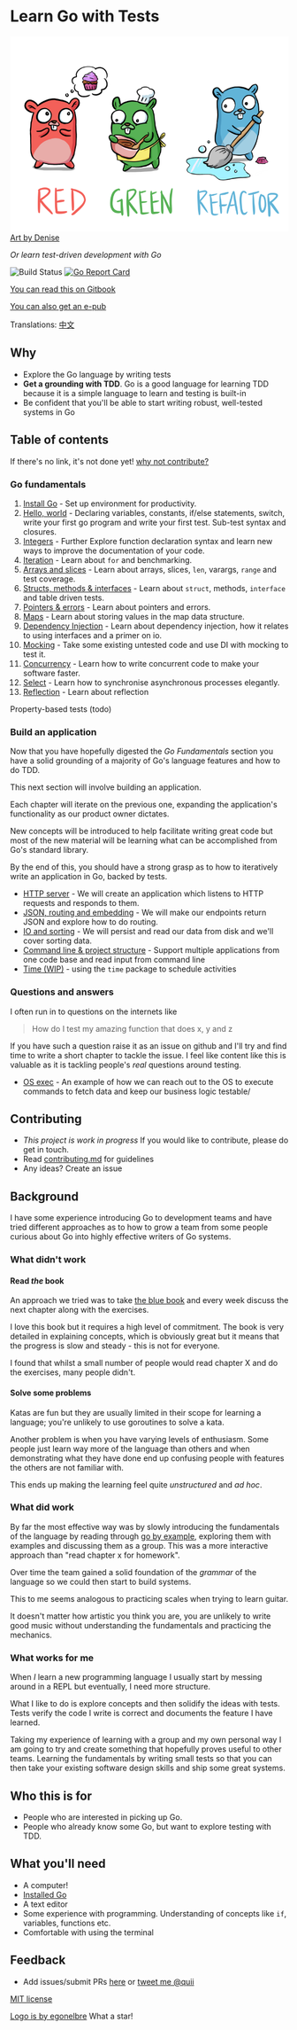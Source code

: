 # Learn Go with Tests

![Red, green & blue gophers by Denise](red-green-blue-gophers-smaller.png)
[Art by Denise](https://twitter.com/deniseyu21)

_Or learn test-driven development with Go_

![Build Status](https://travis-ci.org/quii/learn-go-with-tests.svg?branch=master)
[![Go Report Card](https://goreportcard.com/badge/github.com/quii/learn-go-with-tests)](https://goreportcard.com/report/github.com/quii/learn-go-with-tests)

[You can read this on Gitbook](https://quii.gitbook.io/learn-go-with-tests)

[You can also get an e-pub](https://github.com/quii/learn-go-with-tests/releases)

Translations: [中文](https://studygolang.gitbook.io/learn-go-with-tests)

## Why

* Explore the Go language by writing tests
* **Get a grounding with TDD**. Go is a good language for learning TDD because it is a simple language to learn and testing is built-in
* Be confident that you'll be able to start writing robust, well-tested systems in Go

## Table of contents

If there's no link, it's not done yet! [why not contribute?](contributing.md)

### Go fundamentals

1. [Install Go](install-go.md) - Set up environment for productivity.
2. [Hello, world](hello-world.md) - Declaring variables, constants, if/else statements, switch, write your first go program and write your first test. Sub-test syntax and closures.
3. [Integers](integers.md) - Further Explore function declaration syntax and learn new ways to improve the documentation of your code.
4. [Iteration](iteration.md) - Learn about `for` and benchmarking.
5. [Arrays and slices](arrays-and-slices.md) - Learn about arrays, slices, `len`, varargs, `range` and test coverage.
6. [Structs, methods & interfaces](structs-methods-and-interfaces.md) - Learn about `struct`, methods, `interface` and table driven tests.
7. [Pointers & errors](pointers-and-errors.md) - Learn about pointers and errors.
8. [Maps](maps.md) - Learn about storing values in the map data structure.
9. [Dependency Injection](dependency-injection.md) - Learn about dependency injection, how it relates to using interfaces and a primer on io.
10. [Mocking](mocking.md) - Take some existing untested code and use DI with mocking to test it.
11. [Concurrency](concurrency.md) - Learn how to write concurrent code to make your software faster.
12. [Select](select.md) - Learn how to synchronise asynchronous processes elegantly.
13. [Reflection](reflection.md) - Learn about reflection

Property-based tests \(todo\)

### Build an application

Now that you have hopefully digested the _Go Fundamentals_ section you have a solid grounding of a majority of Go's language features and how to do TDD.

This next section will involve building an application.

Each chapter will iterate on the previous one, expanding the application's functionality as our product owner dictates.

New concepts will be introduced to help facilitate writing great code but most of the new material will be learning what can be accomplished from Go's standard library.

By the end of this, you should have a strong grasp as to how to iteratively write an application in Go, backed by tests.

* [HTTP server](http-server.md) - We will create an application which listens to HTTP requests and responds to them.
* [JSON, routing and embedding](json.md) - We will make our endpoints return JSON and explore how to do routing.
* [IO and sorting](io.md) - We will persist and read our data from disk and we'll cover sorting data.
* [Command line & project structure](command-line.md) - Support multiple applications from one code base and read input from command line
* [Time (WIP)](time.md) - using the `time` package to schedule activities

### Questions and answers

I often run in to questions on the internets like

> How do I test my amazing function that does x, y and z

If you have such a question raise it as an issue on github and I'll try and find time to write a short chapter to tackle the issue. I feel like content like this is valuable as it is tackling people's _real_ questions around testing.

* [OS exec](os-exec.md) - An example of how we can reach out to the OS to execute commands to fetch data and keep our business logic testable/

## Contributing

* _This project is work in progress_ If you would like to contribute, please do get in touch.
* Read [contributing.md](https://github.com/quii/learn-go-with-tests/tree/842f4f24d1f1c20ba3bb23cbc376c7ca6f7ca79a/contributing.md) for guidelines
* Any ideas? Create an issue

## Background

I have some experience introducing Go to development teams and have tried different approaches as to how to grow a team from some people curious about Go into highly effective writers of Go systems.

### What didn't work

#### Read _the_ book

An approach we tried was to take [the blue book](https://www.amazon.co.uk/Programming-Language-Addison-Wesley-Professional-Computing/dp/0134190440) and every week discuss the next chapter along with the exercises.

I love this book but it requires a high level of commitment. The book is very detailed in explaining concepts, which is obviously great but it means that the progress is slow and steady - this is not for everyone.

I found that whilst a small number of people would read chapter X and do the exercises, many people didn't.

#### Solve some problems

Katas are fun but they are usually limited in their scope for learning a language; you're unlikely to use goroutines to solve a kata.

Another problem is when you have varying levels of enthusiasm. Some people just learn way more of the language than others and when demonstrating what they have done end up confusing people with features the others are not familiar with.

This ends up making the learning feel quite _unstructured_ and _ad hoc_.

### What did work

By far the most effective way was by slowly introducing the fundamentals of the language by reading through [go by example](https://gobyexample.com/), exploring them with examples and discussing them as a group. This was a more interactive approach than "read chapter x for homework".

Over time the team gained a solid foundation of the _grammar_ of the language so we could then start to build systems.

This to me seems analogous to practicing scales when trying to learn guitar.

It doesn't matter how artistic you think you are, you are unlikely to write good music without understanding the fundamentals and practicing the mechanics.

### What works for me

When _I_ learn a new programming language I usually start by messing around in a REPL but eventually, I need more structure.

What I like to do is explore concepts and then solidify the ideas with tests. Tests verify the code I write is correct and documents the feature I have learned.

Taking my experience of learning with a group and my own personal way I am going to try and create something that hopefully proves useful to other teams. Learning the fundamentals by writing small tests so that you can then take your existing software design skills and ship some great systems.

## Who this is for

* People who are interested in picking up Go.
* People who already know some Go, but want to explore testing with TDD.

## What you'll need

* A computer!
* [Installed Go](https://golang.org/)
* A text editor
* Some experience with programming. Understanding of concepts like `if`, variables, functions etc.
* Comfortable with using the terminal

## Feedback

* Add issues/submit PRs [here](https://github.com/quii/learn-go-with-tests) or [tweet me @quii](https://twitter.com/quii)

[MIT license](LICENSE.md)

[Logo is by egonelbre](https://github.com/egonelbre) What a star!
